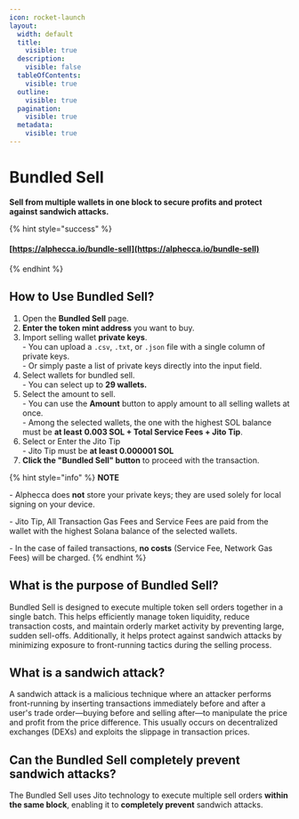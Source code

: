 ```yaml
---
icon: rocket-launch
layout:
  width: default
  title:
    visible: true
  description:
    visible: false
  tableOfContents:
    visible: true
  outline:
    visible: true
  pagination:
    visible: true
  metadata:
    visible: true
---
```


# Bundled Sell

**Sell from multiple wallets in one block to secure profits and protect against sandwich attacks.**

{% hint style="success" %}
#### [https://alphecca.io/bundle-sell](https://alphecca.io/bundle-sell)
{% endhint %}

## How to Use Bundled Sell?&#x20;

1. Open the **Bundled Sell** page.
2. **Enter the token mint address** you want to buy.
3. Import selling wallet **private keys**.\
   \- You can upload a `.csv`, `.txt`, or `.json` file with a single column of private keys.\
   \- Or simply paste a list of private keys directly into the input field.
4. Select wallets for bundled sell.\
   \- You can select up to **29 wallets.**
5. Select the amount to sell.\
   \- You can use the **Amount** button to apply amount to all selling wallets at once.\
   \- Among the selected wallets, the one with the highest SOL balance must be **at least** **0.003 SOL + Total Service Fees + Jito Tip**.
6. Select or Enter the Jito Tip\
   \- Jito Tip must be **at least 0.000001 SOL**
7. **Click the "Bundled Sell" button** to proceed with the transaction.

{% hint style="info" %}
**NOTE**

\- Alphecca does **not** store your private keys; they are used solely for local signing on your device.

\- Jito Tip, All Transaction Gas Fees and Service Fees are paid from the wallet with the highest Solana balance of the selected wallets.

\- In the case of failed transactions, **no costs** (Service Fee, Network Gas Fees) will be charged.
{% endhint %}

## What is the purpose of Bundled Sell?

Bundled Sell is designed to execute multiple token sell orders together in a single batch. This helps efficiently manage token liquidity, reduce transaction costs, and maintain orderly market activity by preventing large, sudden sell-offs. Additionally, it helps protect against sandwich attacks by minimizing exposure to front-running tactics during the selling process.

## What is a sandwich attack?

A sandwich attack is a malicious technique where an attacker performs front-running by inserting transactions immediately before and after a user's trade order—buying before and selling after—to manipulate the price and profit from the price difference. This usually occurs on decentralized exchanges (DEXs) and exploits the slippage in transaction prices.

## Can the Bundled Sell completely prevent sandwich attacks?

The Bundled Sell uses Jito technology to execute multiple sell orders **within the same block**, enabling it to **completely prevent** sandwich attacks.
